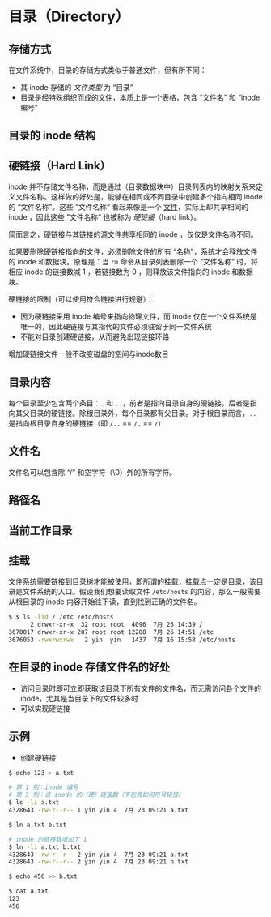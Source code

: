 # 目录（Directory）

## 存储方式

在文件系统中，目录的存储方式类似于普通文件，但有所不同：

* 其 inode 存储的 _文件类型_ 为 “目录”
* 目录是经特殊组织而成的文件，本质上是一个表格，包含 “文件名” 和 “inode 编号”

## 目录的 inode 结构

## 硬链接（Hard Link）

inode 并不存储文件名称，而是通过（目录数据块中）目录列表内的映射关系来定义文件名称。这样做的好处是，能够在相同或不同目录中创建多个指向相同 inode 的 “文件名称”。这些 ”文件名称“ 看起来像是一个 [文件](README.md)，实际上却共享相同的 inode ，因此这些 ”文件名称“ 也被称为 _硬链接_（hard link）。

简而言之，硬链接与其链接的源文件共享相同的 inode ，仅仅是文件名称不同。

如果要删除硬链接指向的文件，必须删除文件的所有 “名称”，系统才会释放文件的 inode 和数据块。原理是：当 `rm` 命令从目录列表删除一个 “文件名称” 时，将相应 inode 的链接数减 1 ，若链接数为 0 ，则释放该文件指向的 inode 和数据块。

硬链接的限制（可以使用符合链接进行规避）：

* 因为硬链接采用 inode 编号来指向物理文件，而 inode 仅在一个文件系统是唯一的，因此硬链接与其指代的文件必须驻留于同一文件系统
* 不能对目录创建硬链接，从而避免出现链接环路

增加硬链接文件一般不改变磁盘的空间与inode数目

## 目录内容

每个目录至少包含两个条目：`.` 和 `..`，前者是指向目录自身的硬链接，后者是指向其父目录的硬链接。除根目录外，每个目录都有父目录。对于根目录而言，`..` 是指向根目录自身的硬链接（即 `/..` == `/.` == `/`）

## 文件名

文件名可以包含除 “/” 和空字符（\0）外的所有字符。

## 路径名

## 当前工作目录

## 挂载

文件系统需要链接到目录树才能被使用，即所谓的挂载，挂载点一定是目录，该目录是文件系统的入口。假设我们想要读取文件 `/etc/hosts` 的内容，那么一般需要从根目录的 inode 内容开始往下读，直到找到正确的文件名。

```sh
$ $ ls -lid / /etc /etc/hosts
      2 drwxr-xr-x  32 root root  4096  7月 26 14:39 /
3670017 drwxr-xr-x 207 root root 12288  7月 26 14:51 /etc
3676053 -rwxrwxrwx   2 yin  yin   1437  7月 16 15:58 /etc/hosts
```

## 在目录的 inode 存储文件名的好处

* 访问目录时即可立即获取该目录下所有文件的文件名，而无需访问各个文件的 inode，尤其是当目录下的文件较多时
* 可以实现硬链接

## 示例

* 创建硬链接

```sh
$ echo 123 > a.txt

# 第 1 列：inode 编号
# 第 3 列：该 inode 的（硬）链接数（不包含如何符号链接）
$ ls -li a.txt
4328643 -rw-r--r-- 1 yin yin 4  7月 23 09:21 a.txt

$ ln a.txt b.txt

# inode 的链接数增加了 1
$ ln -li a.txt b.txt
4328643 -rw-r--r-- 2 yin yin 4  7月 23 09:21 a.txt
4328643 -rw-r--r-- 2 yin yin 4  7月 23 09:21 b.txt

$ echo 456 >> b.txt

$ cat a.txt
123
456
```